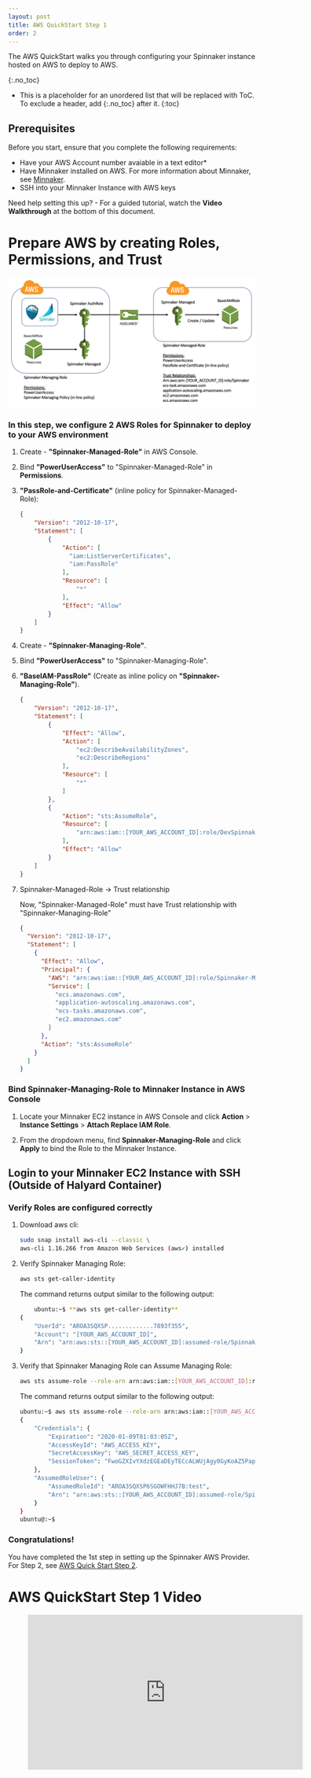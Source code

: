 ```yaml
---
layout: post
title: AWS QuickStart Step 1
order: 2
---
```


The AWS QuickStart walks you through configuring your Spinnaker instance hosted on AWS to deploy to AWS.

{:.no_toc}
* This is a placeholder for an unordered list that will be replaced with ToC. To exclude a header, add {:.no_toc} after it.
{:toc}

## Prerequisites
Before you start, ensure that you complete the following requirements:
* Have your AWS Account number avaiable in a text editor* 
* Have Minnaker installed on AWS. For more information about Minnaker, see [Minnaker](https://github.com/armory/minnaker).
* SSH into your Minnaker Instance with AWS keys

Need help setting this up? -  For a guided tutorial, watch the **Video Walkthrough** at the bottom of this document.

# Prepare AWS by creating Roles, Permissions, and Trust

![No CREATE Permission](/images/AWS-Roles-Spinnaker.png)

### In this step, we configure 2 AWS Roles for Spinnaker to deploy to your AWS environment

1. Create - **"Spinnaker-Managed-Role"** in AWS Console.

3. Bind **"PowerUserAccess"** to "Spinnaker-Managed-Role" in **Permissions**.

4. **"PassRole-and-Certificate"** (inline policy for Spinnaker-Managed-Role):

    ```json
    {
        "Version": "2012-10-17",
        "Statement": [
            {
                "Action": [
                  "iam:ListServerCertificates",
                  "iam:PassRole"
                ],
                "Resource": [
                    "*"
                ],
                "Effect": "Allow"
            }
        ]
    }
    ```

5. Create - **"Spinnaker-Managing-Role"**.

6. Bind **"PowerUserAccess"** to "Spinnaker-Managing-Role".

7. **"BaseIAM-PassRole"** (Create as inline policy on **"Spinnaker-Managing-Role"**).

    ```json
    {
        "Version": "2012-10-17",
        "Statement": [
            {
                "Effect": "Allow",
                "Action": [
                    "ec2:DescribeAvailabilityZones",
                    "ec2:DescribeRegions"
                ],
                "Resource": [
                    "*"
                ]
            },
            {
                "Action": "sts:AssumeRole",
                "Resource": [
                    "arn:aws:iam::[YOUR_AWS_ACCOUNT_ID]:role/DevSpinnakerManagedRole"
                ],
                "Effect": "Allow"
            }
        ]
    }
    ```

8. Spinnaker-Managed-Role -> Trust relationship

    Now, "Spinnaker-Managed-Role" must have Trust relationship with "Spinnaker-Managing-Role"

    ```json
    {
      "Version": "2012-10-17",
      "Statement": [
        {
          "Effect": "Allow",
          "Principal": {
            "AWS": "arn:aws:iam::[YOUR_AWS_ACCOUNT_ID]:role/Spinnaker-Managing-Role",
            "Service": [
              "ecs.amazonaws.com",
              "application-autoscaling.amazonaws.com",
              "ecs-tasks.amazonaws.com",
              "ec2.amazonaws.com"
            ]
          },
          "Action": "sts:AssumeRole"
        }
      ]
    }
    ```

### Bind Spinnaker-Managing-Role to Minnaker Instance in AWS Console

1. Locate your Minnaker EC2 instance in AWS Console and click **Action** > **Instance Settings** > **Attach Replace IAM Role**.  

2. From the dropdown menu, find **Spinnaker-Managing-Role** and click **Apply**  to bind the Role to the Minnaker Instance.

## Login to your Minnaker EC2 Instance with SSH (Outside of Halyard Container)

### Verify Roles are configured correctly 

1. Download aws cli: 

    ```bash
    sudo snap install aws-cli --classic \
    aws-cli 1.16.266 from Amazon Web Services (aws✓) installed
    ```

2. Verify Spinnaker Managing Role:

    ```bash
    aws sts get-caller-identity 
    ```
    
    The command returns output similar to the following output:
    
    ```bash
        ubuntu:~$ **aws sts get-caller-identity**
    {
        "UserId": "AROA3SQXSP.............7893f355",
        "Account": "[YOUR_AWS_ACCOUNT_ID]",
        "Arn": "arn:aws:sts::[YOUR_AWS_ACCOUNT_ID]:assumed-role/Spinnaker-Managing-Role/i-0e.........7893f355"
    }
    ```
3. Verify that Spinnaker Managing Role can Assume Managing Role:
    
    ```bash
    aws sts assume-role --role-arn arn:aws:iam::[YOUR_AWS_ACCOUNT_ID]:role/Spinnaker-Managed-Role --role-session-name test
    ```

    The command returns output similar to the following output:

    ```bash
    ubuntu:~$ aws sts assume-role --role-arn arn:aws:iam::[YOUR_AWS_ACCOUNT_ID]:role/Spinnaker-Managed-Role --role-session-name test
    {
        "Credentials": {
            "Expiration": "2020-01-09T01:03:05Z",
            "AccessKeyId": "AWS_ACCESS_KEY",
            "SecretAccessKey": "AWS_SECRET_ACCESS_KEY",
            "SessionToken": "FwoGZXIvYXdzEGEaDEyTECcALWUjAgy0GyKoAZ5PapC1qqFwN55X0vRISdtZh19mR3V9p3i5dGZugt3FQ4DNOamVgIG82I1qaspn83aBefdbpUtznN9fJxwPNoRhYinVgIXGdsTWnBuQ57U7s/cDoHosvV5+J3oZj8ffjLInzsI05IrRBiOTmqU3caEP/e+6N5nzHg/9+aS6TCWjCIzjL0mHtclBBQ7k/dijrg/5vTVFh8UGakcJL3SV6gaCHj0k6BUzEii529nwBTItq6/QISV8wfGNLQJOPDB5P3zoQkHjkpoWCEh1p0oc4hEwki8F7NutXNrg14W+"
        },
        "AssumedRoleUser": {
            "AssumedRoleId": "AROA3SQXSP6SGOWFHHJ7B:test",
            "Arn": "arn:aws:sts::[YOUR_AWS_ACCOUNT_ID]:assumed-role/Spinnaker-Managed-Role/test"
        }
    }
    ubuntu@:~$
    ```
### Congratulations! 
You have completed the 1st step in setting up the Spinnaker AWS Provider.  For Step 2, see [AWS Quick Start Step 2](/spinnaker/Armory-Spinnaker-Quickstart-2).

# AWS QuickStart Step 1 Video

<!-- blank line -->
<figure class="video_container">
 <iframe width="560" height="315" src="https://www.youtube.com/embed/rHd0xyC7__c" frameborder="0" allow="accelerometer; autoplay; encrypted-media; gyroscope; picture-in-picture" allowfullscreen></iframe>
</figure>
<!-- blank line -->